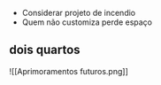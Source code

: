 - Considerar projeto de incendio
- Quem não customiza perde espaço

## dois quartos
![[Aprimoramentos futuros.png]]